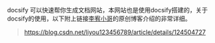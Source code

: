 docsify 可以快速帮你生成文档网站，本网站也是使用docsify搭建的，关于docsify的使用，以下附上链接<a href="https://blog.csdn.net/liyou123456789?type=blog">李宥小哥</a>的原创博客介绍的非常详细。

> https://blog.csdn.net/liyou123456789/article/details/124504727